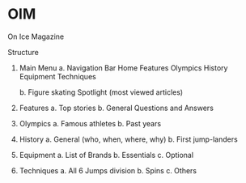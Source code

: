 # OIM
On Ice Magazine

Structure
1.	Main Menu
    a.	Navigation Bar
            Home
            Features
            Olympics
            History
            Equipment
            Techniques
		
	b.  Figure skating Spotlight (most viewed articles)

2.	Features
    a.	Top stories
    b.	General Questions and Answers

3.	Olympics
    a.	Famous athletes
    b.	Past years 
 
4.	History
    a.	General (who, when, where, why)
    b.	First jump-landers

5.	Equipment
    a.	List of Brands 
    b.	Essentials
    c.	Optional 

6.	Techniques
    a.	All 6 Jumps division
    b.	Spins
    c.	Others 
